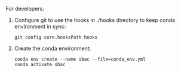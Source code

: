 For developers:
1. Configure git to use the hooks in ./hooks directory to keep conda environment in sync:
  
   ```
   git config core.hooksPath hooks
   ```
2. Create the conda environment:
   
   ```
   conda env create --name sbac --file=conda_env.yml
   conda activate sbac
   ```
